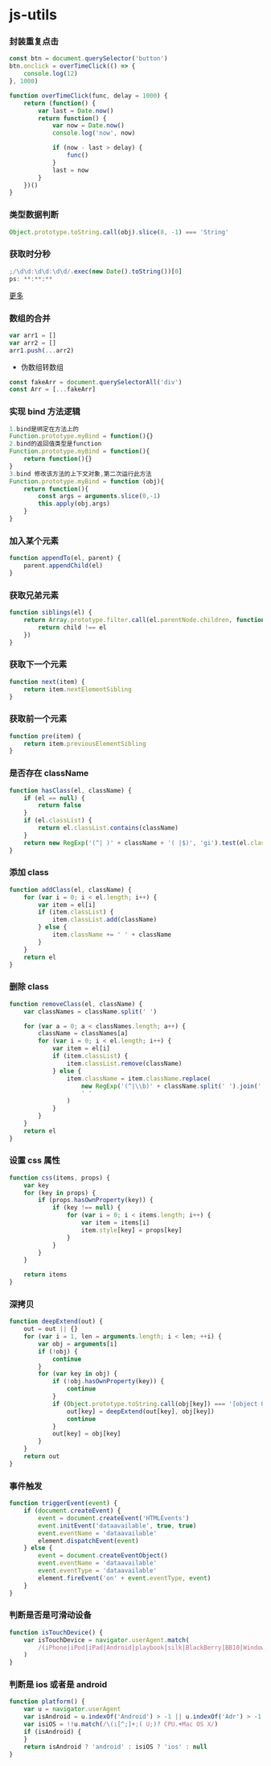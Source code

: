 # js-utils

### 封装重复点击

```javascript
const btn = document.querySelector('button')
btn.onclick = overTimeClick(() => {
	console.log(12)
}, 1000)

function overTimeClick(func, delay = 1000) {
	return (function() {
		var last = Date.now()
		return function() {
			var now = Date.now()
			console.log('now', now)

			if (now - last > delay) {
				func()
			}
			last = now
		}
	})()
}
```

### 类型数据判断

```javascript
Object.prototype.toString.call(obj).slice(8, -1) === 'String'
```

### 获取时分秒

```javascript
;/\d\d:\d\d:\d\d/.exec(new Date().toString())[0]
ps: **:**:**
```

[更多](https://www.cnblogs.com/xiaohuochai/p/5777757.html)

### 数组的合并

```javascript
var arr1 = []
var arr2 = []
arr1.push(...arr2)
```

- 伪数组转数组

```javascript
const fakeArr = document.querySelectorAll('div')
const Arr = [...fakeArr]
```

### 实现 bind 方法逻辑

```javascript
1.bind是绑定在方法上的
Function.prototype.myBind = function(){}
2.bind的返回值类型是function
Function.prototype.myBind = function(){
    return function(){}
}
3.bind 修改该方法的上下文对象,第二次运行此方法
Function.prototype.myBind = function (obj){
    return function(){
        const args = arguments.slice(0,-1)
        this.apply(obj,args)
    }
}
```

### 加入某个元素

```javascript
function appendTo(el, parent) {
	parent.appendChild(el)
}
```

### 获取兄弟元素

```javascript
function siblings(el) {
	return Array.prototype.filter.call(el.parentNode.children, function(child) {
		return child !== el
	})
}
```

### 获取下一个元素

```javascript
function next(item) {
	return item.nextElementSibling
}
```

### 获取前一个元素

```javascript
function pre(item) {
	return item.previousElementSibling
}
```

### 是否存在 className

```javascript
function hasClass(el, className) {
	if (el == null) {
		return false
	}
	if (el.classList) {
		return el.classList.contains(className)
	}
	return new RegExp('(^| )' + className + '( |$)', 'gi').test(el.className)
}
```

### 添加 class

```javascript
function addClass(el, className) {
	for (var i = 0; i < el.length; i++) {
		var item = el[i]
		if (item.classList) {
			item.classList.add(className)
		} else {
			item.className += ' ' + className
		}
	}
	return el
}
```

### 删除 class

```javascript
function removeClass(el, className) {
	var classNames = className.split(' ')

	for (var a = 0; a < classNames.length; a++) {
		className = classNames[a]
		for (var i = 0; i < el.length; i++) {
			var item = el[i]
			if (item.classList) {
				item.classList.remove(className)
			} else {
				item.className = item.className.replace(
					new RegExp('(^|\\b)' + className.split(' ').join('|') + '(\\b|$)', 'gi'),
					' '
				)
			}
		}
	}
	return el
}
```

### 设置 css 属性

```javascript
function css(items, props) {
	var key
	for (key in props) {
		if (props.hasOwnProperty(key)) {
			if (key !== null) {
				for (var i = 0; i < items.length; i++) {
					var item = items[i]
					item.style[key] = props[key]
				}
			}
		}
	}

	return items
}
```

### 深拷贝

```javascript
function deepExtend(out) {
	out = out || {}
	for (var i = 1, len = arguments.length; i < len; ++i) {
		var obj = arguments[i]
		if (!obj) {
			continue
		}
		for (var key in obj) {
			if (!obj.hasOwnProperty(key)) {
				continue
			}
			if (Object.prototype.toString.call(obj[key]) === '[object Object]') {
				out[key] = deepExtend(out[key], obj[key])
				continue
			}
			out[key] = obj[key]
		}
	}
	return out
}
```

### 事件触发

```javascript
function triggerEvent(event) {
	if (document.createEvent) {
		event = document.createEvent('HTMLEvents')
		event.initEvent('dataavailable', true, true)
		event.eventName = 'dataavailable'
		element.dispatchEvent(event)
	} else {
		event = document.createEventObject()
		event.eventName = 'dataavailable'
		event.eventType = 'dataavailable'
		element.fireEvent('on' + event.eventType, event)
	}
}
```

### 判断是否是可滑动设备

```javascript
function isTouchDevice() {
	var isTouchDevice = navigator.userAgent.match(
		/(iPhone|iPod|iPad|Android|playbook|silk|BlackBerry|BB10|Windows Phone|Tizen|Bada|webOS|IEMobile|Opera Mini)/
	)
}
```

### 判断是 ios 或者是 android

```javascript
function platform() {
	var u = navigator.userAgent
	var isAndroid = u.indexOf('Android') > -1 || u.indexOf('Adr') > -1 //android终端
	var isiOS = !!u.match(/\(i[^;]+;( U;)? CPU.+Mac OS X/)
	if (isAndroid) {
	}
	return isAndroid ? 'android' : isiOS ? 'ios' : null
}
```
